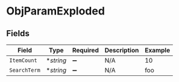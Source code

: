 # ObjParamExploded


## Fields

| Field              | Type               | Required           | Description        | Example            |
| ------------------ | ------------------ | ------------------ | ------------------ | ------------------ |
| `ItemCount`        | **string*          | :heavy_minus_sign: | N/A                | 10                 |
| `SearchTerm`       | **string*          | :heavy_minus_sign: | N/A                | foo                |